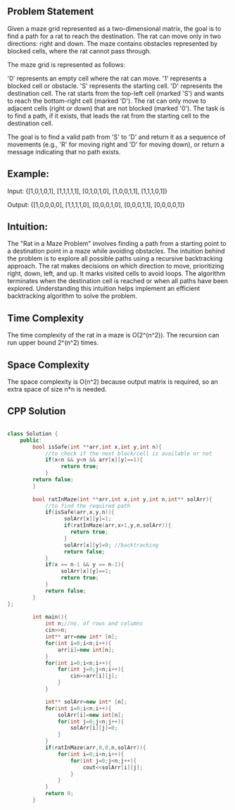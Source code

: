 ## Problem Statement
Given a maze grid represented as a two-dimensional matrix, the goal is to find a path for a rat to reach the destination. The rat can move only in two directions: right and down. The maze contains obstacles represented by blocked cells, where the rat cannot pass through.

The maze grid is represented as follows:

'0' represents an empty cell where the rat can move.
'1' represents a blocked cell or obstacle.
'S' represents the starting cell.
'D' represents the destination cell.
The rat starts from the top-left cell (marked 'S') and wants to reach the bottom-right cell (marked 'D'). The rat can only move to adjacent cells (right or down) that are not blocked (marked '0'). The task is to find a path, if it exists, that leads the rat from the starting cell to the destination cell.

The goal is to find a valid path from 'S' to 'D' and return it as a sequence of movements (e.g., 'R' for moving right and 'D' for moving down), or return a message indicating that no path exists.

## Example:
Input: {[1,0,1,0,1],
        [1,1,1,1,1],
        [0,1,0,1,0],
        [1,0,0,1,1],
        [1,1,1,0,1]}

Output: {[1,0,0,0,0],
         [1,1,1,1,0],
         [0,0,0,1,0],
         [0,0,0,1,1],
         [0,0,0,0,1]}

## Intuition:
The "Rat in a Maze Problem" involves finding a path from a starting point to a destination point in a maze while avoiding obstacles. The intuition behind the problem is to explore all possible paths using a recursive backtracking approach. The rat makes decisions on which direction to move, prioritizing right, down, left, and up. It marks visited cells to avoid loops. The algorithm terminates when the destination cell is reached or when all paths have been explored. Understanding this intuition helps implement an efficient backtracking algorithm to solve the problem.

## Time Complexity
The time complexity of the rat in a maze is O(2^(n^2)). The recursion can run upper bound 2^(n^2) times. 

## Space Complexity
The space complexity is O(n^2) because output matrix is required, so an extra space of size n*n is needed.

## CPP Solution

```cpp

class Solution {
    public:
        bool isSafe(int **arr,int x,int y,int n){
            //to check if the next block/cell is available or not
            if(x<n && y<n && arr[x][y]==1){
                 return true;
            }
        return false;
        }
        
        bool ratInMaze(int **arr,int x,int y,int n,int** solArr){
            //to find the required path
            if(isSafe(arr,x,y,n)){
                  solArr[x][y]=1;
                  if(ratInMaze(arr,x+1,y,n,solArr)){
                    return true;
                  }
                  solArr[x][y]=0; //backtracking
                  return false;
            }
            if(x == n-1 && y == n-1){
                 solArr[x][y]==1;
                 return true;
            }
            return false;
        }
};
        
        int main(){
            int n;//no. of rows and columns
            cin>>n;
            int** arr=new int* [n];
            for(int i=0;i<n;i++){
                arr[i]=new int[n];
            }
            for(int i=0;i<n;i++){
                for(int j=0;j<n;i++){
                    cin>>arr[i][j];
                }
            }

            int** solArr=new int* [n];
            for(int i=0;i<n;i++){
                solArr[i]=new int[n];
                for(int j=0;j<n;j++){
                    solArr[i][j]=0;
                }
            }
            if(ratInMaze(arr,0,0,n,solArr)){
                for(int i=0;i<n;i++){
                    for(int j=0;j<n;j++){
                        cout<<solArr[i][j];
                    }
                }
            }
            return 0;
        }
